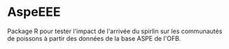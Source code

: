 # AspeEEE
Package R pour tester l'impact de l'arrivée du spirlin sur les communautés de poissons à partir des données de la base ASPE de l'OFB.
